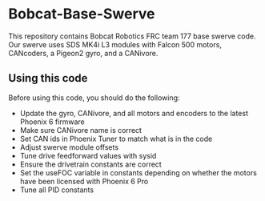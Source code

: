 # Bobcat-Base-Swerve

This repository contains Bobcat Robotics FRC team 177 base swerve code. Our swerve uses SDS MK4i L3 modules with Falcon 500 motors, CANcoders, a Pigeon2 gyro, and a CANivore.

## Using this code

Before using this code, you should do the following:

- Update the gyro, CANivore, and all motors and encoders to the latest Phoenix 6 firmware
- Make sure CANivore name is correct
- Set CAN ids in Phoenix Tuner to match what is in the code
- Adjust swerve module offsets
- Tune drive feedforward values with sysid
- Ensure the drivetrain constants are correct
- Set the useFOC variable in constants depending on whether the motors have been licensed with Phoenix 6 Pro
- Tune all PID constants
